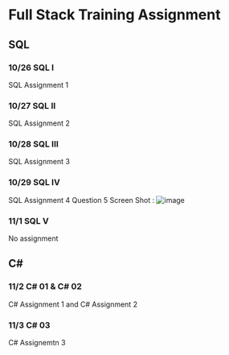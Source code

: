 # Full Stack Training Assignment

## SQL
### 10/26 SQL I
SQL Assignment 1
### 10/27 SQL II
SQL Assignment 2
### 10/28 SQL III
SQL Assignment 3
### 10/29 SQL IV
SQL Assignment 4
Question 5 Screen Shot : ![image](https://user-images.githubusercontent.com/89765880/139485357-29576bfd-3eac-4f2d-ab0d-44f901748f58.png)
### 11/1 SQL V
No assignment

## C\#
### 11/2 C\# 01 & C\# 02
C\# Assignment 1 and C\# Assignment 2
### 11/3 C\# 03
C\# Assignemtn 3
